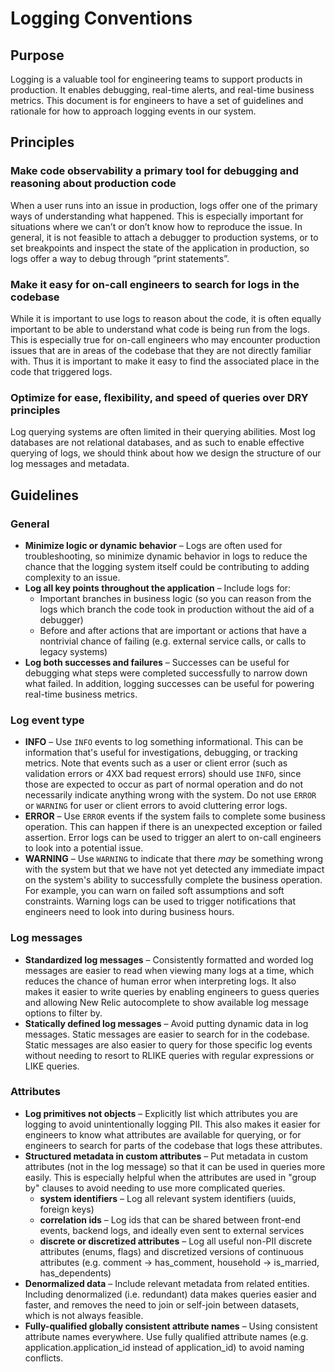 # Logging Conventions

## Purpose

Logging is a valuable tool for engineering teams to support products in production. It enables debugging, real-time alerts, and real-time business metrics. This document is for engineers to have a set of guidelines and rationale for how to approach logging events in our system.

## Principles

### Make code observability a primary tool for debugging and reasoning about production code

When a user runs into an issue in production, logs offer one of the primary ways of understanding what happened. This is especially important for situations where we can’t or don’t know how to reproduce the issue. In general, it is not feasible to attach a debugger to production systems, or to set breakpoints and inspect the state of the application in production, so logs offer a way to debug through “print statements”.

### Make it easy for on-call engineers to search for logs in the codebase

While it is important to use logs to reason about the code, it is often equally important to be able to understand what code is being run from the logs. This is especially true for on-call engineers who may encounter production issues that are in areas of the codebase that they are not directly familiar with. Thus it is important to make it easy to find the associated place in the code that triggered logs.

### Optimize for ease, flexibility, and speed of queries over DRY principles

Log querying systems are often limited in their querying abilities. Most log databases are not relational databases, and as such to enable effective querying of logs, we should think about how we design the structure of our log messages and metadata.

## Guidelines

### General

- **Minimize logic or dynamic behavior** – Logs are often used for troubleshooting, so minimize dynamic behavior in logs to reduce the chance that the logging system itself could be contributing to adding complexity to an issue.
- **Log all key points throughout the application** – Include logs for:
  - Important branches in business logic (so you can reason from the logs which branch the code took in production without the aid of a debugger)
  - Before and after actions that are important or actions that have a nontrivial chance of failing (e.g. external service calls, or calls to legacy systems)
- **Log both successes and failures** – Successes can be useful for debugging what steps were completed successfully to narrow down what failed. In addition, logging successes can be useful for powering real-time business metrics.

### Log event type

- **INFO** – Use `INFO` events to log something informational. This can be information that's useful for investigations, debugging, or tracking metrics. Note that events such as a user or client error (such as validation errors or 4XX bad request errors) should use `INFO`, since those are expected to occur as part of normal operation and do not necessarily indicate anything wrong with the system. Do not use `ERROR` or `WARNING` for user or client errors to avoid cluttering error logs.
- **ERROR** – Use `ERROR` events if the system fails to complete some business operation. This can happen if there is an unexpected exception or failed assertion. Error logs can be used to trigger an alert to on-call engineers to look into a potential issue.
- **WARNING** – Use `WARNING` to indicate that there *may* be something wrong with the system but that we have not yet detected any immediate impact on the system's ability to successfully complete the business operation. For example, you can warn on failed soft assumptions and soft constraints. Warning logs can be used to trigger notifications that engineers need to look into during business hours.

### Log messages

- **Standardized log messages** – Consistently formatted and worded log messages are easier to read when viewing many logs at a time, which reduces the chance of human error when interpreting logs. It also makes it easier to write queries by enabling engineers to guess queries and allowing New Relic autocomplete to show available log message options to filter by.
- **Statically defined log messages** – Avoid putting dynamic data in log messages. Static messages are easier to search for in the codebase. Static messages are also easier to query for those specific log events without needing to resort to RLIKE queries with regular expressions or LIKE queries.

### Attributes

- **Log primitives not objects** – Explicitly list which attributes you are logging to avoid unintentionally logging PII. This also makes it easier for engineers to know what attributes are available for querying, or for engineers to search for parts of the codebase that logs these attributes.
- **Structured metadata in custom attributes** – Put metadata in custom attributes (not in the log message) so that it can be used in queries more easily. This is especially helpful when the attributes are used in "group by" clauses to avoid needing to use more complicated queries.
  - **system identifiers** – Log all relevant system identifiers (uuids, foreign keys)
  - **correlation ids** – Log ids that can be shared between front-end events, backend logs, and ideally even sent to external services
  - **discrete or discretized attributes** – Log all useful non-PII discrete attributes (enums, flags) and discretized versions of continuous attributes (e.g. comment → has_comment, household → is_married, has_dependents)
- **Denormalized data** – Include relevant metadata from related entities. Including denormalized (i.e. redundant) data makes queries easier and faster, and removes the need to join or self-join between datasets, which is not always feasible.
- **Fully-qualified globally consistent attribute names** – Using consistent attribute names everywhere. Use fully qualified attribute names (e.g. application.application_id instead of application_id) to avoid naming conflicts.

